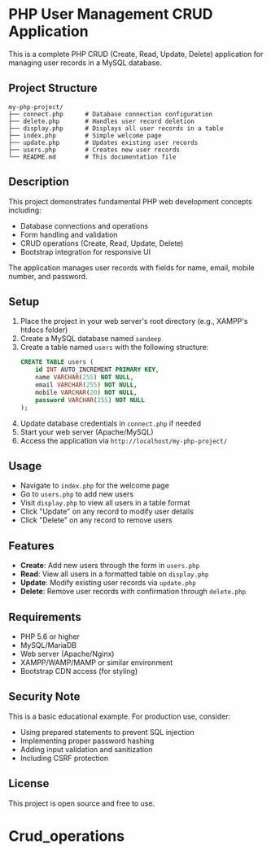 # PHP User Management CRUD Application

This is a complete PHP CRUD (Create, Read, Update, Delete) application for managing user records in a MySQL database.

## Project Structure

```
my-php-project/
├── connect.php      # Database connection configuration
├── delete.php       # Handles user record deletion
├── display.php      # Displays all user records in a table
├── index.php        # Simple welcome page
├── update.php       # Updates existing user records
├── users.php        # Creates new user records
└── README.md        # This documentation file
```

## Description

This project demonstrates fundamental PHP web development concepts including:
- Database connections and operations
- Form handling and validation
- CRUD operations (Create, Read, Update, Delete)
- Bootstrap integration for responsive UI

The application manages user records with fields for name, email, mobile number, and password.

## Setup

1. Place the project in your web server's root directory (e.g., XAMPP's htdocs folder)
2. Create a MySQL database named `sandeep`
3. Create a table named `users` with the following structure:
   ```sql
   CREATE TABLE users (
       id INT AUTO_INCREMENT PRIMARY KEY,
       name VARCHAR(255) NOT NULL,
       email VARCHAR(255) NOT NULL,
       mobile VARCHAR(20) NOT NULL,
       password VARCHAR(255) NOT NULL
   );
   ```
4. Update database credentials in `connect.php` if needed
5. Start your web server (Apache/MySQL)
6. Access the application via `http://localhost/my-php-project/`

## Usage

- Navigate to `index.php` for the welcome page
- Go to `users.php` to add new users
- Visit `display.php` to view all users in a table format
- Click "Update" on any record to modify user details
- Click "Delete" on any record to remove users

## Features

- **Create**: Add new users through the form in `users.php`
- **Read**: View all users in a formatted table on `display.php`
- **Update**: Modify existing user records via `update.php`
- **Delete**: Remove user records with confirmation through `delete.php`

## Requirements

- PHP 5.6 or higher
- MySQL/MariaDB
- Web server (Apache/Nginx)
- XAMPP/WAMP/MAMP or similar environment
- Bootstrap CDN access (for styling)

## Security Note

This is a basic educational example. For production use, consider:
- Using prepared statements to prevent SQL injection
- Implementing proper password hashing
- Adding input validation and sanitization
- Including CSRF protection

## License

This project is open source and free to use.
# Crud_operations
